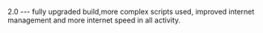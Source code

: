 2.0 --- fully upgraded build,more complex scripts used, improved internet management and more internet speed in all activity.